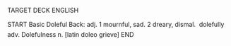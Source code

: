 TARGET DECK
ENGLISH

START
Basic
Doleful
Back: adj. 1 mournful, sad. 2 dreary, dismal.  dolefully adv. Dolefulness n. [latin doleo grieve]
END
